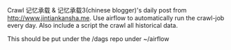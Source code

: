 Crawl 记忆承载 & 记忆承载3(chinese blogger)'s daily post from http://www.jintiankansha.me. 
Use airflow to automatically run the crawl-job every day. 
Also include a script the crawl all historical data.

This should be put under the /dags repo under ~/airflow
